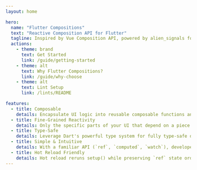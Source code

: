 ```yaml
---
layout: home

hero:
  name: "Flutter Compositions"
  text: "Reactive Composition API for Flutter"
  tagline: Inspired by Vue Composition API, powered by alien_signals for ultimate performance and developer experience.
  actions:
    - theme: brand
      text: Get Started
      link: /guide/getting-started
    - theme: alt
      text: Why Flutter Compositions?
      link: /guide/why-choose
    - theme: alt
      text: Lint Setup
      link: /lints/README

features:
  - title: Composable
    details: Encapsulate UI logic into reusable composable functions and say goodbye to massive Widget build methods.
  - title: Fine-Grained Reactivity
    details: Only the specific parts of your UI that depend on a piece of state will update when it changes. No more manual setState() calls or unnecessary widget rebuilds.
  - title: Type-Safe
    details: Leverage Dart's powerful type system for fully type-safe dependency injection (provide/inject) and props.
  - title: Simple & Intuitive
    details: With a familiar API (`ref`, `computed`, `watch`), developers with Vue or React Hooks experience will feel right at home.
  - title: Hot Reload Friendly
    details: Hot reload reruns setup() while preserving `ref` state order, so tweaks to code keep your live data intact.
---
```

